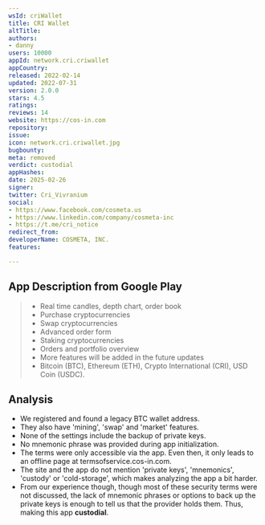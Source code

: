 ```yaml
---
wsId: criWallet
title: CRI Wallet
altTitle: 
authors:
- danny
users: 10000
appId: network.cri.criwallet
appCountry: 
released: 2022-02-14
updated: 2022-07-31
version: 2.0.0
stars: 4.5
ratings: 
reviews: 14
website: https://cos-in.com
repository: 
issue: 
icon: network.cri.criwallet.jpg
bugbounty: 
meta: removed
verdict: custodial
appHashes: 
date: 2025-02-26
signer: 
twitter: Cri_Vivranium
social:
- https://www.facebook.com/cosmeta.us
- https://www.linkedin.com/company/cosmeta-inc
- https://t.me/cri_notice
redirect_from: 
developerName: COSMETA, INC.
features: 

---
```


## App Description from Google Play

> - Real time candles, depth chart, order book
> - Purchase cryptocurrencies
> - Swap cryptocurrencies
> - Advanced order form
> - Staking cryptocurrencies
> - Orders and portfolio overview
> - More features will be added in the future updates
> - Bitcoin (BTC), Ethereum (ETH), Crypto International (CRI), USD Coin (USDC).

## Analysis 

- We registered and found a legacy BTC wallet address.
- They also have 'mining', 'swap' and 'market' features.
- None of the settings include the backup of private keys. 
- No mnemonic phrase was provided during app initialization.
- The terms were only accessible via the app. Even then, it only leads to an offline page at termsofservice.cos-in.com. 
- The site and the app do not mention 'private keys', 'mnemonics', 'custody' or 'cold-storage', which makes analyzing the app a bit harder. 
- From our experience though, though most of these security terms were not discussed, the lack of mnemonic phrases or options to back up the private keys is enough to tell us that the provider holds them. Thus, making this app **custodial**.
